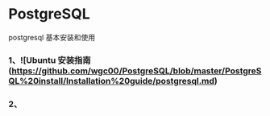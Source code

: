 # PostgreSQL
postgresql 基本安装和使用

### 1、![Ubuntu 安装指南(https://github.com/wgc00/PostgreSQL/blob/master/PostgreSQL%20install/Installation%20guide/postgresql.md)

### 2、
